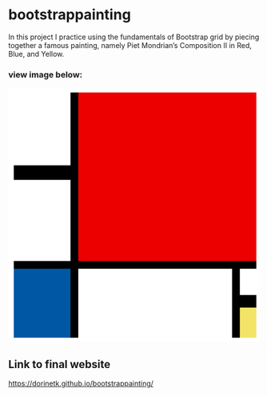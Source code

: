# bootstrappainting
In this project I practice using the fundamentals of Bootstrap grid by piecing together a famous painting, namely Piet Mondrian’s Composition II in Red, Blue, and Yellow.

### view image below:
![painting](/assets/images/Composition.jpg)

## Link to final website
https://dorinetk.github.io/bootstrappainting/ 



